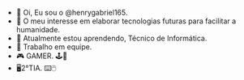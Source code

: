 - 👋 Oi, Eu sou o @henrygabriel165.
- 👀 O meu interesse em elaborar tecnologias futuras para facilitar a humanidade.
- 🌱 Atualmente estou aprendendo, Técnico de Informática.
- 👥 Trabalho em equipe.
- 🎮 GAMER. 🕹️👾
- 🖥️2°TIA. ⌨️🖱️
